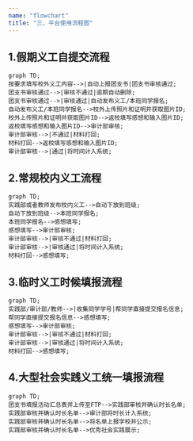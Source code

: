 ```yaml
---
name: "flowchart"
title: "三、平台使用流程图"
---
```

## 1.假期义工自提交流程
```mermaid
graph TD;
按要求填写校外义工内容-->|自动上报团支书|团支书审核通过;
团支书审核通过-->|审核不通过|逾期自动删除;
团支书审核通过-->|审核通过|自动发布义工/本班同学报名;
自动发布义工/本班同学报名-->校外上传照片和证明并获取图片ID;
校外上传照片和证明并获取图片ID-->返校填写感想和输入图片ID;
返校填写感想和输入图片ID-->审计部审核;
审计部审核-->|不通过|材料打回;
材料打回-->返校填写感想和输入图片ID;
审计部审核-->|通过|将时间计入系统;
```

## 2.常规校内义工流程
```mermaid
graph TD;
实践部或者教师发布校内义工-->自动下放到班级;
自动下放到班级-->本班同学报名;
本班同学报名-->感想填写;
感想填写-->审计部审核;
审计部审核-->|审核不通过|材料打回;
审计部审核-->|审核通过|将时间计入系统;
材料打回-->感想填写;
```



## 3.临时义工时候填报流程
```mermaid
graph TD;
实践部/审计部/教师-->|收集同学学号|帮同学直接提交报名信息;
帮同学直接提交报名信息-->感想填写;
感想填写-->审计部审核;
审计部审核-->|审核不通过|材料打回;
审计部审核-->|审核通过|将时间计入系统;
材料打回-->感想填写;
```




## 4.大型社会实践义工统一填报流程
```mermaid
graph TD;
团支书填报活动汇总表并上传至FTP-->实践部审核并确认时长名单;
实践部审核并确认时长名单-->审计部将时长计入系统;
实践部审核并确认时长名单-->将名单上报学校并公示;
实践部审核并确认时长名单-->优秀社会实践展示;
```
